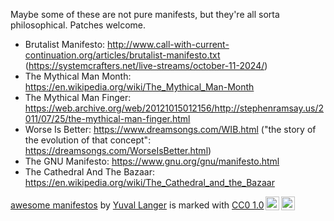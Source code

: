 Maybe some of these are not pure manifests, but they're all sorta philosophical.  Patches welcome.

- Brutalist Manifesto:
  http://www.call-with-current-continuation.org/articles/brutalist-manifesto.txt (https://systemcrafters.net/live-streams/october-11-2024/)
- The Mythical Man Month:
  https://en.wikipedia.org/wiki/The_Mythical_Man-Month
- The Mythical Man Finger:
  https://web.archive.org/web/20121015012156/http://stephenramsay.us/2011/07/25/the-mythical-man-finger.html
- Worse Is Better:
  https://www.dreamsongs.com/WIB.html ("the story of the evolution of that concept": https://dreamsongs.com/WorseIsBetter.html)
- The GNU Manifesto:
  https://www.gnu.org/gnu/manifesto.html
- The Cathedral And The Bazaar:
  https://en.wikipedia.org/wiki/The_Cathedral_and_the_Bazaar

<p xmlns:cc="http://creativecommons.org/ns#" xmlns:dct="http://purl.org/dc/terms/"><a property="dct:title" rel="cc:attributionURL" href="https://codeberg.org/kakafarm/awesome-manifestos/">awesome manifestos</a> by <a rel="cc:attributionURL dct:creator" property="cc:attributionName" href="https://codeberg.org/kakafarm/">Yuval Langer</a> is marked with <a href="https://creativecommons.org/publicdomain/zero/1.0/?ref=chooser-v1" target="_blank" rel="license noopener noreferrer" style="display:inline-block;">CC0 1.0<img style="height:22px!important;margin-left:3px;vertical-align:text-bottom;" src="https://mirrors.creativecommons.org/presskit/icons/cc.svg?ref=chooser-v1" alt=""><img style="height:22px!important;margin-left:3px;vertical-align:text-bottom;" src="https://mirrors.creativecommons.org/presskit/icons/zero.svg?ref=chooser-v1" alt=""></a></p>

